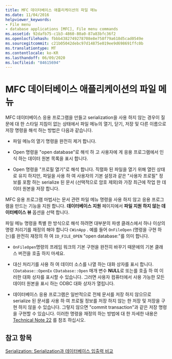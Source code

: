 ```yaml
---
title: MFC 데이터베이스 애플리케이션의 파일 메뉴
ms.date: 11/04/2016
helpviewer_keywords:
- File menu
- database applications [MFC], File menu commands
ms.assetid: 92dafb75-c1b3-4860-80a0-87a83bfc36f2
ms.openlocfilehash: fbbb4382749278708e8e758f79a618d5cad0549e
ms.sourcegitcommit: c21b05042debc97d14875e019ee9d698691ffc0b
ms.translationtype: MT
ms.contentlocale: ko-KR
ms.lasthandoff: 06/09/2020
ms.locfileid: "84615694"
---
```

# <a name="file-menu-in-an-mfc-database-application"></a>MFC 데이터베이스 애플리케이션의 파일 메뉴

MFC 데이터베이스 응용 프로그램을 만들고 serialization을 사용 하지 않는 경우이 질문에 대 한 스타일 지침이 없는 상태에서 파일 메뉴의 열기, 닫기, 저장 및 다른 이름으로 저장 명령을 해석 하는 방법은 다음과 같습니다.

- 파일 메뉴의 열기 명령을 완전히 제거 합니다.

- Open 명령을 "open database"로 해석 하 고 사용자에 게 응용 프로그램에서 인식 하는 데이터 원본 목록을 표시 합니다.

- Open 명령을 "프로필 열기"로 해석 합니다. 직렬화 된 파일을 열기 위해 열린 상태로 유지 하지만, 파일을 사용 하 여 사용자의 기본 설정과 같은 "사용자 프로필" 정보를 포함 하는 serialize 된 문서 (선택적으로 암호 제외)와 가장 최근에 작업 한 데이터 원본을 저장 합니다.

MFC 응용 프로그램 마법사는 문서 관련 파일 메뉴 명령을 사용 하지 않고 응용 프로그램을 만드는 기능을 지원 합니다. **데이터베이스 지원** 페이지에서 **파일 지원 하지 않는 데이터베이스 뷰** 옵션을 선택 합니다.

파일 메뉴 명령을 특별 한 방식으로 해석 하려면 대부분의 파생 클래스에서 하나 이상의 명령 처리기를 재정의 해야 합니다 `CWinApp` . 예를 들어 `OnFileOpen` (명령을 구현 하는)를 완전히 재정의 하 여 `ID_FILE_OPEN` "open database:"를 의미 합니다.

- `OnFileOpen`명령의 프레임 워크의 기본 구현을 완전히 바꾸기 때문에의 기본 클래스 버전을 호출 하지 마세요.

- 대신 처리기를 사용 하 여 데이터 소스를 나열 하는 대화 상자를 표시 합니다. `CDatabase::OpenEx` `CDatabase::Open` 매개 변수 **NULL**로 또는를 호출 하 여 이러한 대화 상자를 표시할 수 있습니다. 그러면 사용자 컴퓨터에서 사용 가능한 모든 데이터 원본을 표시 하는 ODBC 대화 상자가 열립니다.

- 데이터베이스 응용 프로그램은 일반적으로 전체 문서를 저장 하지 않으므로 serialize 된 문서를 사용 하 여 프로필 정보를 저장 하지 않는 한 저장 및 저장을 구현 하지 않을 수 있습니다. 그렇지 않으면 "commit transaction"과 같은 저장 명령을 구현할 수 있습니다. 이러한 명령을 재정의 하는 방법에 대 한 자세한 내용은 [Technical Note 22](tn022-standard-commands-implementation.md) 를 참조 하십시오.

## <a name="see-also"></a>참고 항목

[Serialization: Serialization과 데이터베이스 입출력 비교](serialization-serialization-vs-database-input-output.md)
